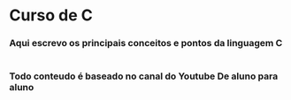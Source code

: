 <h1>Curso de C</h1>

<h3>Aqui escrevo os principais conceitos e pontos da linguagem C</br></br></br>
Todo conteudo é baseado no canal do Youtube De aluno para aluno
</h3>

